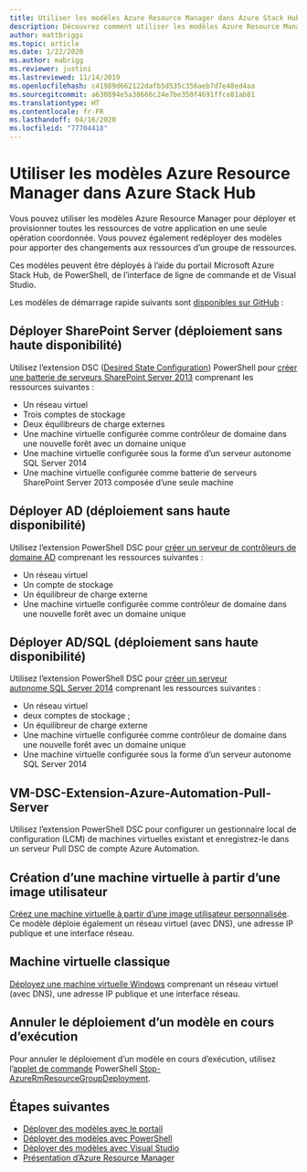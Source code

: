 ```yaml
---
title: Utiliser les modèles Azure Resource Manager dans Azure Stack Hub
description: Découvrez comment utiliser les modèles Azure Resource Manager dans Azure Stack Hub pour approvisionner des ressources.
author: mattbriggs
ms.topic: article
ms.date: 1/22/2020
ms.author: mabrigg
ms.reviewer: justini
ms.lastreviewed: 11/14/2019
ms.openlocfilehash: c41989d662122dafb5d535c356aeb7d7e48ed4aa
ms.sourcegitcommit: a630894e5a38666c24e7be350f4691ffce81ab81
ms.translationtype: HT
ms.contentlocale: fr-FR
ms.lasthandoff: 04/16/2020
ms.locfileid: "77704418"
---
```

# <a name="use-azure-resource-manager-templates-in-azure-stack-hub"></a>Utiliser les modèles Azure Resource Manager dans Azure Stack Hub

Vous pouvez utiliser les modèles Azure Resource Manager pour déployer et provisionner toutes les ressources de votre application en une seule opération coordonnée. Vous pouvez également redéployer des modèles pour apporter des changements aux ressources d’un groupe de ressources.

Ces modèles peuvent être déployés à l’aide du portail Microsoft Azure Stack Hub, de PowerShell, de l’interface de ligne de commande et de Visual Studio.

Les modèles de démarrage rapide suivants sont [disponibles sur GitHub](https://aka.ms/azurestackgithub) :

## <a name="deploy-sharepoint-server-non-high-availability-deployment"></a>Déployer SharePoint Server (déploiement sans haute disponibilité)

Utilisez l’extension DSC ([Desired State Configuration](/powershell/scripting/dsc/overview/overview)) PowerShell pour [créer une batterie de serveurs SharePoint Server 2013](https://github.com/Azure/AzureStack-QuickStart-Templates/tree/master/sharepoint-2013-non-ha) comprenant les ressources suivantes :

* Un réseau virtuel
* Trois comptes de stockage
* Deux équilibreurs de charge externes
* Une machine virtuelle configurée comme contrôleur de domaine dans une nouvelle forêt avec un domaine unique
* Une machine virtuelle configurée sous la forme d’un serveur autonome SQL Server 2014
* Une machine virtuelle configurée comme batterie de serveurs SharePoint Server 2013 composée d’une seule machine

## <a name="deploy-ad-non-high-availability-deployment"></a>Déployer AD (déploiement sans haute disponibilité)

Utilisez l’extension PowerShell DSC pour [créer un serveur de contrôleurs de domaine AD](https://github.com/Azure/AzureStack-QuickStart-Templates/tree/master/ad-non-ha) comprenant les ressources suivantes :

* Un réseau virtuel
* Un compte de stockage
* Un équilibreur de charge externe
* Une machine virtuelle configurée comme contrôleur de domaine dans une nouvelle forêt avec un domaine unique

## <a name="deploy-adsql-non-high-availability-deployment"></a>Déployer AD/SQL (déploiement sans haute disponibilité)

Utilisez l’extension PowerShell DSC pour [créer un serveur autonome SQL Server 2014](https://github.com/Azure/AzureStack-QuickStart-Templates/tree/master/sql-2014-non-ha) comprenant les ressources suivantes :

* Un réseau virtuel
* deux comptes de stockage ;
* Un équilibreur de charge externe
* Une machine virtuelle configurée comme contrôleur de domaine dans une nouvelle forêt avec un domaine unique
* Une machine virtuelle configurée sous la forme d’un serveur autonome SQL Server 2014

## <a name="vm-dsc-extension-azure-automation-pull-server"></a>VM-DSC-Extension-Azure-Automation-Pull-Server

Utilisez l’extension PowerShell DSC pour configurer un gestionnaire local de configuration (LCM) de machines virtuelles existant et enregistrez-le dans un serveur Pull DSC de compte Azure Automation.

## <a name="create-a-virtual-machine-from-a-user-image"></a>Création d’une machine virtuelle à partir d’une image utilisateur

[Créez une machine virtuelle à partir d’une image utilisateur personnalisée](https://github.com/Azure/AzureStack-QuickStart-Templates/tree/master/101-vm-create-from-customimage). Ce modèle déploie également un réseau virtuel (avec DNS), une adresse IP publique et une interface réseau.

## <a name="basic-virtual-machine"></a>Machine virtuelle classique

[Déployez une machine virtuelle Windows](https://aka.ms/aa6zdzx) comprenant un réseau virtuel (avec DNS), une adresse IP publique et une interface réseau.

## <a name="cancel-a-running-template-deployment"></a>Annuler le déploiement d’un modèle en cours d’exécution

Pour annuler le déploiement d’un modèle en cours d’exécution, utilisez l’[applet de commande](/powershell/scripting/developer/cmdlet/cmdlet-overview) PowerShell [Stop-AzureRmResourceGroupDeployment](/powershell/module/azurerm.resources/stop-azurermresourcegroupdeployment).

## <a name="next-steps"></a>Étapes suivantes

* [Déployer des modèles avec le portail](azure-stack-deploy-template-portal.md)
* [Déployer des modèles avec PowerShell](azure-stack-deploy-template-powershell.md)
* [Déployer des modèles avec Visual Studio](azure-stack-deploy-template-visual-studio.md)
* [Présentation d’Azure Resource Manager](/azure/azure-resource-manager/resource-group-overview)
